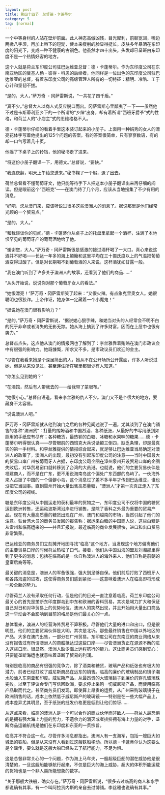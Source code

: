 ```yaml
---
layout: post
title: 第四十四节　总督德・卡蓬蒂尔
category: 5
tag: [normal]
---
```


一个中等身材的人站在壁炉前面。此人神态高傲凶残，目光犀利，前额宽阔，嘴边两撇八字须，再加上唇下的短髭，使本来瘦削的脸显得挺长。皮肤多年暴晒在东印度的阳光下，变成一种不健康的古铜色。他虽然才四十出头，头发却已呈斑白东印度不是一个热情好客的地方。

这个人就是荷兰东印度公司驻巴达维亚总督：德・卡蓬蒂尔。作为东印度公司在东南亚地区的奠基人杨・彼得・科恩的后续者，他同样是一位出色的东印度公司驻巴达维亚的总督，有着东印度公司的高级管理人所有的一切特征：精明、冷酷、工于心计和坚韧不拔。

“是的，大人，”萨万奇 ・冈萨雷斯说，“一共花了四千盾。”

“真不少。”总督大人以商人式反应脱口而出。冈萨雷斯心里鄙夷了一下――虽然他不过是卡斯蒂利亚乡下的一个所谓的“乡绅”出身，却有着所谓“西班牙爵爷”式的性格，和荷兰人的“小店主”式的思维格格不入。

德・卡蓬蒂尔仔细的看着手里这本装订起来的小册子。上面用一种娟秀的女人的漂亮花体字写着他提出的125个问题的答案。有的答案很简单，只有寥寥数语，有的却一口气写着几十页。

他摇了下桌子上的铃铛，他的秘书走了进来。

“将这份小册子翻译一下，用德文。”总督说，“要快。”

“我连夜翻，明天上午给您送来。”秘书鞠了一个躬，退了出去。

荷兰总督看不懂葡萄牙文，他只能等待手下人把这本小册子翻译出来再仔细的阅读。但是眼前这个“西班克”――在澳门待了几个月，应该从当地搜集了不少有用的消息。

“好吧，您从澳门来，应该听说过很多这些澳洲人的消息了。据说那里是他们经常光顾的一个贸易点。”

“是的，大人。”

“和我谈谈你的见闻。”德・卡蓬蒂尔从桌子上的托盘里拿起一个酒杯，注满了本地恨罕见的葡萄牙产的葡萄酒地给了他。

“谢谢您，大人。”萨万奇・冈萨雷斯很是感激的接过酒杯喝了一大口。真心来说这酒并不好喝――长达一年多的海上颠簸和这里平均在三十摄氏度以上的气温把葡萄酒变得过酸了。但是对长期喝不到葡萄酒的人来说，这杯酒犹如甘露一般。

“我在澳门听到了许多关于澳洲人的故事，还看到了他们的商品……”

“从头开始说，说说你对那个葡萄牙女人的看法。”

“她恨漂亮！”萨万奇・冈萨雷斯笑了起来：“又很火辣。有点象克里奥女人。她很聪明也很狡诈。上帝作证，她身体一定藏着一个小魔鬼！”

“据说她在澳门很有影响力？”

“是的。”萨万奇・冈萨雷斯说，“据说她心狠手辣，和她当对头的人经常会不明不白的死于非命或者消失的无影无踪。她从海上搞到了许多财富，因而在上层中也很有势力。”

总督点点头，这点他从澳门的情报网也了解到了：李丝雅靠着贿赂在澳门市政议会中有很强的影响力。她既慷慨，所求又不多，是市政议员们欢迎的金主。

”尽管在我看来她是个深居简出的人，她从不在公开场所公开露面，许多人听说过她，但是从来没见过，甚至连住所在哪里都很少有人知道。”

“你怎么见到她的？”

“在酒馆，然后有人带我去的――给我带了蒙眼布。”

“她很小心。”总督自语道。看来李丝雅的仇人不少。澳门又不是个很大的地方，要藏身不太容易。

“说说澳洲人吧。”

萨万奇・冈萨雷斯就从他到澳门之后的各种见闻述说了一遍，尤其谈到了在澳门销售的各种“澳洲货”：打量的朗姆酒和中国烈酒、各种纸张，从最好的书写用纸到如厕用的手纸应有尽有；各种糖货，最热销的白糖、冰糖和水果味的糖果……德・卡蓬蒂尔听得很认真――尽管眼前的西班克大兵说话颠三倒四，缺乏条理，却是最真实的第一手材料。和李丝雅提供的情报综合起来，就足够让巴达维亚当局确定对澳洲人的政策了，澳洲人的出现，最初没有引起东印度公司的注意――当时中国最大的贸易口岸广州被葡萄牙人占据，东印度公司企图在漳州泉州开设贸易口岸的企图失败后，对华贸易窗口就转移到了台湾的大员港。也就说，他们的主要贸易伙伴是福建商人，而不是在广东，更不用说海南岛这个偏处广东西部的岛屿了。一伙海外来人占据了中国的一个偏僻小岛，这个消息过了差不多半年才传到巴达维亚，谁也没把它当回事。直到雷州开始大量出售高质量糖，“澳洲人”才第一次真正走入了东印度公司的视线。

糖是东印度公司从中国运走的获利最丰的货物之一，东印度公司不仅将中国的糖货运到欧洲转售，还运动波斯湾沿岸进行销售，是除了香料之外最为重要的贸易产品。现在有大量高质量的糖货出现在广州、澳门和越南的市场，当然引起了他们的注意。驻台湾大员的商务员发回的报告称：据运来白糖的中国商人说，这些白糖是从雷州和临高运来的――并且汇报说，最近临高的商业发展很快，进口和出口贸易非常繁荣。

巴达维亚的商务员们立刻摊开地图寻找“临高”这个地方，当发现这个地方偏离他们的主要贸易口岸的时候荷兰热松了口气。接着，他们从中国沿海的盟友刘湘那里得到了更多的消息：包括在临高的是一伙自称澳洲人的海外来人，他们自称是前朝的皇室后裔等等。

最关键的消息是，澳洲人的军备很强，强大到足够自保。他们前后打败了西班牙人和各路海盗的进攻，这使得商务员们感到紧张――这意味着澳洲人在临高即将形成一股全新的势力。

尽管荷兰人没有采取任何行动，但是他们的目光一直注意着临高。荷兰东印度公司最关心的首先是垄断东印度群岛到中东和欧洲的香料贸易，其次是竭力扩大和保证自己对日和对华贸易上的优势地位。澳洲人的突然出现，并且开始用大量出口商品这一举动会不会影响到目前的格局是他们最关心的一点。

总体看来，澳洲人的经营海外贸易不算积极。尽管他们大量的进口和出口，但是很明显，他们的主要贸易伙伴是大明，其次是北圻。那些最终销售在中国以外地区的产品，大多在澳门出售，一部分在广州贸易。东印度公司在东南亚的商业网络从来没有报告过有所谓澳洲人的商船抵达过这些口岸――尽管澳洲货正在源源不断的进入这些口岸。很显然，澳洲人缺少海上远程航行的能力。这让商务员们感到安心：只要能垄断海运也就意味着垄断了贸易的利润。

特别是临高的商品有很强的竞争力。除了酒类和糖货，玻璃产品和纸张也有极大的潜力，前者已经打败了威尼斯商品在远东的销售。临高的廉价的玻璃制品和镜子潮水般涌入东南亚和印度。威尼斯产品，从最昂贵的大玻璃镜子到廉价的穿孔玻璃珠完败。以至于评议会专门写信回欧洲，要求停止采购一切威尼斯产品，而使用临高产品取而代之。甚至商务员们发现，即使算上昂贵的运费，从广州采购玻璃镜子在欧洲销售的话，成本上依然低于威尼斯产的玻璃镜――特别是在一些大幅产品上，成本差异尤其明显，至于纸张的批发价格更是低到让他们惊讶……

从这点来看，临高的澳洲人是一个可以合作的商业伙伴而非敌人――荷兰人最恐惧的是拥有强大海上力量的势力，不遗余力的消灭或者排挤拥有海上力量的对手，垄断商品运输航线是他们在东印度和东亚的一贯宗旨。

临高并不符合这一点。尽管许多消息都指出，澳洲人有一支海军，包括一艘巨大如城堡的铁船，但是从来没有人看到过这艘铁船移动。所以德・卡蓬蒂尔认为这要么是个谣传，要么就是这艘大船已经失去了航行能力，不足为惧。

这是总督非常关心的一个问题，作为海上马车夫，一艘超级巨船的潜在威胁他是很清楚的，一旦这艘船能够航行起来，不仅是巨大的海上威胁，超大的体积所能运载的货物也是一个非人类所能想象的数字。

“关于那艘大铁船，确实存在。”萨万奇・冈萨雷斯说，“很多去过临高的商人和水手都说确有其事，有一个叫阿拉贡内斯的亲自去过博铺。李丝雅也说确有其事。”